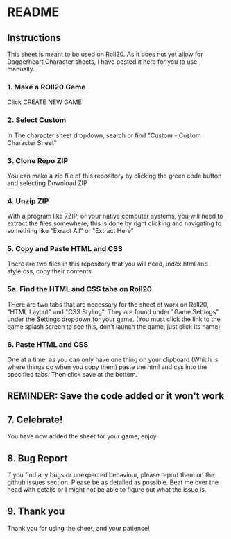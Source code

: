 # README

## Instructions

This sheet is meant to be used on Roll20. As it does not yet allow for Daggerheart Character sheets, I have posted it here for you to use manually.

### 1. Make a ROll20 Game

Click CREATE NEW GAME

### 2. Select Custom

In The character sheet dropdown, search or find "Custom - Custom Character Sheet"

### 3. Clone Repo ZIP

You can make a zip file of this repository by clicking the green code button and selecting Download ZIP

### 4. Unzip ZIP

With a program like 7ZIP, or your native computer systems, you will need to extract the files somewhere, this is done by right clicking and navigating to something like "Exract All" or "Extract Here"

### 5. Copy and Paste HTML and CSS

There are two files in this repository that you will need, index.html and style.css, copy their contents

### 5a. Find the HTML and CSS tabs on Roll20

THere are two tabs that are necessary for the sheet ot work on Roll20, "HTML Layout" and "CSS Styling". They are found under "Game Settings" under the Settings dropdown for your game. (You must click the link to the game splash screen to see this, don't launch the game, just click its name)

### 6. Paste HTML and CSS

One at a time, as you can only have one thing on your clipboard (Which is where things go when you copy them) paste the html and css into the specified tabs. Then click save at the bottom.

## REMINDER: Save the code added or it won't work

## 7. Celebrate!

You have now added the sheet for your game, enjoy

## 8. Bug Report

If you find any bugs or unexpected behaviour, please report them on the github issues section. Please be as detailed as possible. Beat me over the head with details or I might not be able to figure out what the issue is.

## 9. Thank you

Thank you for using the sheet, and your patience!
